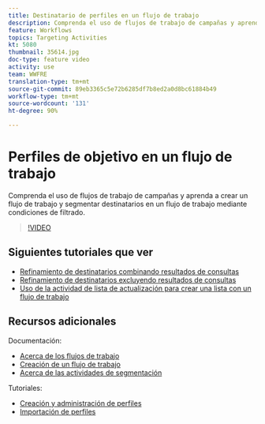 ```yaml
---
title: Destinatario de perfiles en un flujo de trabajo
description: Comprenda el uso de flujos de trabajo de campañas y aprenda a crear un flujo de trabajo y segmentar destinatarios en un flujo de trabajo mediante condiciones de filtrado.
feature: Workflows
topics: Targeting Activities
kt: 5080
thumbnail: 35614.jpg
doc-type: feature video
activity: use
team: WWFRE
translation-type: tm+mt
source-git-commit: 89eb3365c5e72b6285df7b8ed2a0d8bc61884b49
workflow-type: tm+mt
source-wordcount: '131'
ht-degree: 90%

---
```



# Perfiles de objetivo en un flujo de trabajo

Comprenda el uso de flujos de trabajo de campañas y aprenda a crear un flujo de trabajo y segmentar destinatarios en un flujo de trabajo mediante condiciones de filtrado.

>[!VIDEO](https://video.tv.adobe.com/v/35614?quality=12)

## Siguientes tutoriales que ver

* [Refinamiento de destinatarios combinando resultados de consultas](/help/automating-with-workflows/refining-targets-by-combining-query-results.md)
* [Refinamiento de destinatarios excluyendo resultados de consultas](/help/automating-with-workflows/refining-targets-by-excluding-query-results.md)
* [Uso de la actividad de lista de actualización para crear una lista con un flujo de trabajo](/help/automating-with-workflows/using-the-update-list-activity.md)

## Recursos adicionales

Documentación:

* [Acerca de los flujos de trabajo](https://docs.adobe.com/content/help/es-ES/campaign-classic/using/automating-with-workflows/introduction/about-workflows.html)
* [Creación de un flujo de trabajo](https://docs.adobe.com/content/help/es-ES/campaign-classic-learn/tutorials/getting-started/creating-a-workflow.html)
* [Acerca de las actividades de segmentación](https://docs.adobe.com/content/help/es-ES/campaign-classic/using/automating-with-workflows/targeting-activities/about-targeting-activities.html)

Tutoriales:

* [Creación y administración de perfiles](/help/profile-management/create-and-manage-profiles.md)
* [Importación de perfiles](/help/data-management/importing-profiles.md)
